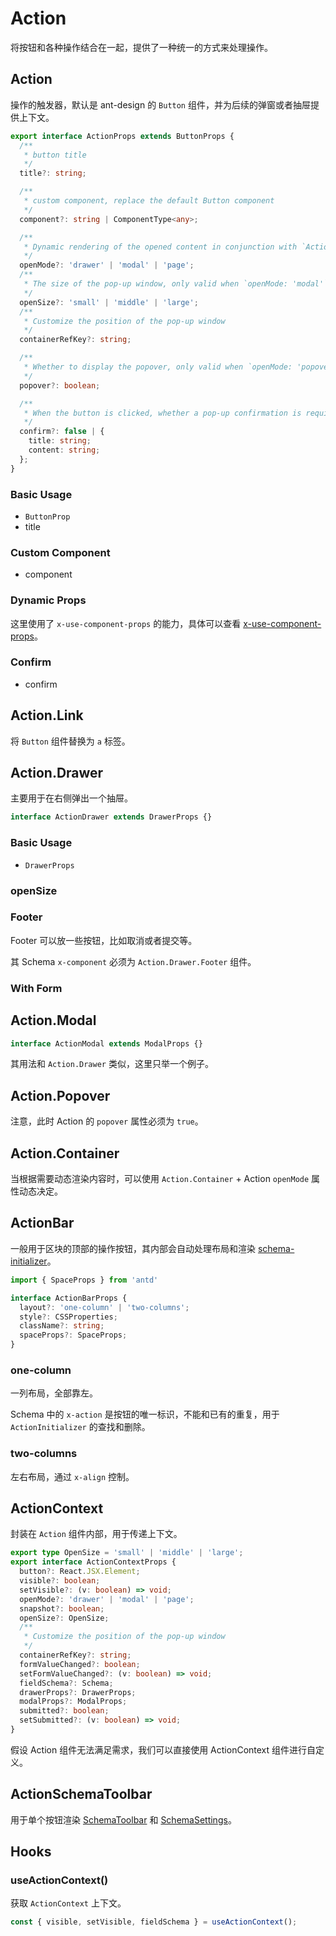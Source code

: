 # Action

将按钮和各种操作结合在一起，提供了一种统一的方式来处理操作。

## Action

操作的触发器，默认是 ant-design 的 `Button` 组件，并为后续的弹窗或者抽屉提供上下文。

```ts
export interface ActionProps extends ButtonProps {
  /**
   * button title
   */
  title?: string;

  /**
   * custom component, replace the default Button component
   */
  component?: string | ComponentType<any>;

  /**
   * Dynamic rendering of the opened content in conjunction with `Action.Container`.
   */
  openMode?: 'drawer' | 'modal' | 'page';
  /**
   * The size of the pop-up window, only valid when `openMode: 'modal'`
   */
  openSize?: 'small' | 'middle' | 'large';
  /**
   * Customize the position of the pop-up window
   */
  containerRefKey?: string;

  /**
   * Whether to display the popover, only valid when `openMode: 'popover'`
   */
  popover?: boolean;

  /**
   * When the button is clicked, whether a pop-up confirmation is required
   */
  confirm?: false | {
    title: string;
    content: string;
  };
}
```

### Basic Usage

- `ButtonProp`
- title

<code src="./demos/new-demos/basic.tsx"></code>

### Custom Component

- component

<code src="./demos/new-demos/custom-component.tsx"></code>

### Dynamic Props

这里使用了 `x-use-component-props` 的能力，具体可以查看 [x-use-component-props](https://docs.mayra.com/development/client/ui-schema/what-is-ui-schema#x-component-props-%E5%92%8C-x-use-component-props)。

<code src="./demos/new-demos/dynamic-props.tsx"></code>

### Confirm

- confirm

<code src="./demos/new-demos/confirm.tsx"></code>

## Action.Link

将 `Button` 组件替换为 `a` 标签。

<code src="./demos/new-demos/action-link.tsx"></code>

## Action.Drawer

主要用于在右侧弹出一个抽屉。

```ts
interface ActionDrawer extends DrawerProps {}
```

### Basic Usage

- `DrawerProps`

<code src="./demos/new-demos/drawer-basic.tsx"></code>

### openSize

<code src="./demos/new-demos/drawer-openSize.tsx"></code>

### Footer

Footer 可以放一些按钮，比如取消或者提交等。

其 Schema `x-component` 必须为 `Action.Drawer.Footer` 组件。

<code src="./demos/new-demos/drawer-footer.tsx"></code>

### With Form

<code src="./demos/new-demos/drawer-with-form.tsx"></code>

## Action.Modal

```ts
interface ActionModal extends ModalProps {}
```

其用法和 `Action.Drawer` 类似，这里只举一个例子。

<code src="./demos/new-demos/action-modal.tsx"></code>

## Action.Popover

注意，此时 Action 的 `popover` 属性必须为 `true`。

<code src="./demos/new-demos/action-popover.tsx"></code>

## Action.Container

当根据需要动态渲染内容时，可以使用 `Action.Container` + Action `openMode` 属性动态决定。

<code src="./demos/new-demos/action-container.tsx"></code>

## ActionBar

一般用于区块的顶部的操作按钮，其内部会自动处理布局和渲染 [schema-initializer](/core/ui-schema/schema-initializer)。

```ts
import { SpaceProps } from 'antd'

interface ActionBarProps {
  layout?: 'one-column' | 'two-columns';
  style?: CSSProperties;
  className?: string;
  spaceProps?: SpaceProps;
}
```

### one-column

一列布局，全部靠左。

Schema 中的 `x-action` 是按钮的唯一标识，不能和已有的重复，用于 `ActionInitializer` 的查找和删除。

<code src="./demos/new-demos/actionbar-one-column.tsx"></code>

### two-columns

左右布局，通过 `x-align` 控制。

<code src="./demos/new-demos/actionbar-two-columns.tsx"></code>

## ActionContext

封装在 `Action` 组件内部，用于传递上下文。

```ts
export type OpenSize = 'small' | 'middle' | 'large';
export interface ActionContextProps {
  button?: React.JSX.Element;
  visible?: boolean;
  setVisible?: (v: boolean) => void;
  openMode?: 'drawer' | 'modal' | 'page';
  snapshot?: boolean;
  openSize?: OpenSize;
  /**
   * Customize the position of the pop-up window
   */
  containerRefKey?: string;
  formValueChanged?: boolean;
  setFormValueChanged?: (v: boolean) => void;
  fieldSchema?: Schema;
  drawerProps?: DrawerProps;
  modalProps?: ModalProps;
  submitted?: boolean;
  setSubmitted?: (v: boolean) => void;
}
```

假设 Action 组件无法满足需求，我们可以直接使用 ActionContext 组件进行自定义。

<code src="./demos/new-demos/action-context.tsx"></code>

## ActionSchemaToolbar

用于单个按钮渲染 [SchemaToolbar](/core/ui-schema/schema-toolbar) 和 [SchemaSettings](/core/ui-schema/schema-settings)。

<code src="./demos/new-demos/schema-toolbar.tsx"></code>

## Hooks

### useActionContext()

获取 `ActionContext` 上下文。

```ts
const { visible, setVisible, fieldSchema } = useActionContext();
```
